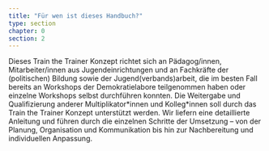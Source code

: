```yaml
---
title: "Für wen ist dieses Handbuch?"
type: section
chapter: 0
section: 2
---
```


<p>Dieses Train the Trainer Konzept richtet sich an Pädagog/innen, Mitarbeiter/innen aus
Jugendeinrichtungen und an Fachkräfte der (politischen) Bildung sowie
der Jugend(verbands)arbeit, die im besten Fall bereits an Workshops der Demokratielabore teilgenommen haben oder einzelne Workshops selbst durchführen konnten. Die Weitergabe und Qualifizierung anderer Multiplikator*innen und Kolleg*innen soll durch das Train the Trainer Konzept unterstützt werden. Wir liefern eine detaillierte Anleitung
und führen durch die einzelnen Schritte der Umsetzung – von der Planung,
Organisation und Kommunikation bis hin zur Nachbereitung und individuellen
Anpassung.</p>
